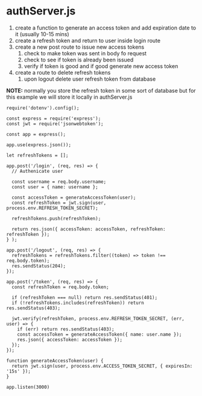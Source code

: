# authServer.js

1. create a function to generate an access token and add expiration date to it (usually 10-15 mins)
2. create a refresh token and return to user inside login route
3. create a new post route to issue new access tokens
   1. check to make token was sent in body fo request
   1. check to see if token is already been issued
   1. verify if token is good and if good generate new access token
4. create a route to delete refresh tokens
   1. upon logout delete user refresh token from database

**NOTE:** normally you store the refresh token in some sort of database but for this example we will store it locally in authServer.js

```nodejs
require('dotenv').config();

const express = require('express');
const jwt = require('jsonwebtoken');

const app = express();

app.use(express.json());

let refreshTokens = [];

app.post('/login', (req, res) => {
  // Authenicate user

  const username = req.body.username;
  const user = { name: username };

  const accessToken = generateAccessToken(user);
  const refreshToken = jwt.sign(user, process.env.REFRESH_TOKEN_SECRET);

  refreshTokens.push(refreshToken);

  return res.json({ accessToken: accessToken, refreshToken: refreshToken });
} );

app.post('/logout', (req, res) => {
  refreshTokens = refreshTokens.filter((token) => token !== req.body.token);
  res.sendStatus(204);
});

app.post('/token', (req, res) => {
  const refreshToken = req.body.token;

  if (refreshToken === null) return res.sendStatus(401);
  if (!refreshTokens.includes(refreshToken)) return res.sendStatus(403);

  jwt.verify(refreshToken, process.env.REFRESH_TOKEN_SECRET, (err, user) => {
    if (err) return res.sendStatus(403);
    const accessToken = generateAccessToken({ name: user.name });
    res.json({ accessToken: accessToken });
  });
});

function generateAccessToken(user) {
  return jwt.sign(user, process.env.ACCESS_TOKEN_SECRET, { expiresIn: '15s' });
}

app.listen(3000)
```

